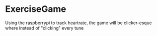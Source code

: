 # ExerciseGame
Using the raspberrypi to track heartrate, the game will be clicker-esque where instead of "clicking" every tune

